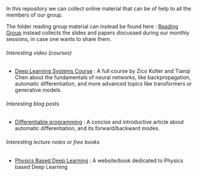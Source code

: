 In this repository we can collect online material that can be of help to all the members of our group. 

The folder reading group material can instead be found here : [Reading Group](ReadingGroupSlides/slides.md) instead collects the slides and papers discussed during our monthly sessions, in case one wants to share them.

###### Interesting video (courses)

- [Deep Learning Systems Course](https://www.youtube.com/@deeplearningsystemscourse1116/videos) : A full course by Zico Kolter and Tianqi Chen about the fundamentals of neural networks, like backpropagation, automatic differentiation, and more advanced topics like transformers or generative models.

###### Interesting blog posts
- [Differentiable programming](https://thenumb.at/Autodiff/) : A concise and introductive article about automatic differentiation, and its forward/backward modes.

###### Interesting lecture notes or free books
- [Physics Based Deep Learning](https://physicsbaseddeeplearning.org/intro.html) : A website/book dedicated to Physics based Deep Learning